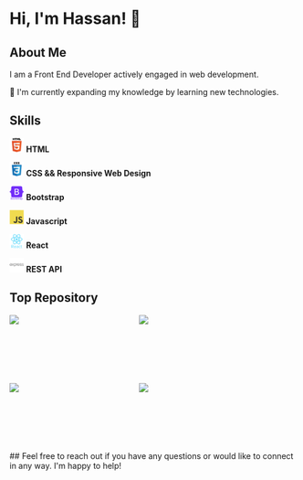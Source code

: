 # Hi, I'm Hassan! 👋

## About Me
I am a Front End Developer actively engaged in web development. 

🧠 I'm currently expanding my knowledge by learning new technologies.

## Skills

<img src="https://raw.githubusercontent.com/devicons/devicon/master/icons/html5/html5-original-wordmark.svg" alt="HTML5" width="25" height="25"/> <b>HTML</b>

<img src="https://raw.githubusercontent.com/devicons/devicon/master/icons/css3/css3-original-wordmark.svg" alt="CSS3" width="25" height="25"/> <b>CSS && Responsive Web Design</b>

<img src="https://raw.githubusercontent.com/devicons/devicon/master/icons/bootstrap/bootstrap-plain-wordmark.svg" alt="Bootstrap" width="25" height="25"/> <b>Bootstrap</b>

<img src="https://raw.githubusercontent.com/devicons/devicon/master/icons/javascript/javascript-original.svg" alt="JavaScript" width="25" height="25"/> <b>Javascript</b>

<img src="https://raw.githubusercontent.com/devicons/devicon/master/icons/react/react-original-wordmark.svg" alt="React" width="25" height="25"/> <b>React</b>

<img src="https://raw.githubusercontent.com/devicons/devicon/master/icons/express/express-original-wordmark.svg" alt="REST API" width="25" height="25"/> <b>REST API</b>



## Top Repository
<div> 
<div width="100%" height="100%" align="center">
  <a href="https://github.com/Iamhhp/website-articles-courses-v2.0" align="left">
    <img align="left" width="45%" src="https://github-readme-stats.vercel.app/api/pin/?username=Iamhhp&repo=website-articles-courses-v2.0&title_color=0891b2&text_color=ffffff&icon_color=0891b2&bg_color=1c1917&hide_border=true&locale=en" />
  </a>
  </div>
  
<div width="100%" height="100%" align="center">
  <a href="https://github.com/Iamhhp/memory-game" align="left">
    <img align="left" width="45%" src="https://github-readme-stats.vercel.app/api/pin/?username=Iamhhp&repo=memory-game&title_color=0891b2&text_color=ffffff&icon_color=0891b2&bg_color=1c1917&hide_border=true&locale=en" />
  </a>
</div>
<br /><br /><br /><br /><br /><br /><br />
</div>


<div> 
<div width="100%" height="100%" align="center">
  <a href="https://github.com/Iamhhp/Pig-Game" align="left">
    <img align="left" width="45%" src="https://github-readme-stats.vercel.app/api/pin/?username=Iamhhp&repo=Pig-Game&title_color=0891b2&text_color=ffffff&icon_color=0891b2&bg_color=1c1917&hide_border=true&locale=en" />
  </a>
  </div>
  
<div width="100%" height="100%" align="center">
  <a href="https://github.com/Iamhhp/todo" align="left">
    <img align="left" width="45%" src="https://github-readme-stats.vercel.app/api/pin/?username=Iamhhp&repo=todo&title_color=0891b2&text_color=ffffff&icon_color=0891b2&bg_color=1c1917&hide_border=true&locale=en" />
  </a>
</div>
<br /><br /><br /><br /><br /><br /><br />
</div>
## Feel free to reach out if you have any questions or would like to connect in any way. I'm happy to help!
